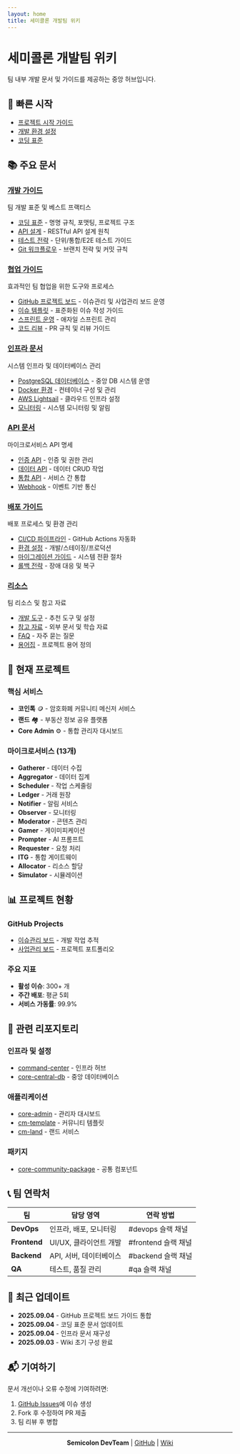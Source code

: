 ```yaml
---
layout: home
title: 세미콜론 개발팀 위키
---
```


# 세미콜론 개발팀 위키

팀 내부 개발 문서 및 가이드를 제공하는 중앙 허브입니다.

## 🚀 빠른 시작

- [프로젝트 시작 가이드](/docs/getting-started/)
- [개발 환경 설정](/docs/development/setup)
- [코딩 표준](/docs/development/coding-standards)

## 📚 주요 문서

### [개발 가이드](/docs/development/)
팀 개발 표준 및 베스트 프랙티스
- [코딩 표준](/docs/development/coding-standards) - 명명 규칙, 포맷팅, 프로젝트 구조
- [API 설계](/docs/development/api-design) - RESTful API 설계 원칙
- [테스트 전략](/docs/development/testing) - 단위/통합/E2E 테스트 가이드
- [Git 워크플로우](/docs/development/git-workflow) - 브랜치 전략 및 커밋 규칙

### [협업 가이드](/docs/collaboration/)
효과적인 팀 협업을 위한 도구와 프로세스
- [GitHub 프로젝트 보드](/docs/collaboration/github/project-boards) - 이슈관리 및 사업관리 보드 운영
- [이슈 템플릿](/docs/collaboration/github/issue-templates) - 표준화된 이슈 작성 가이드
- [스프린트 운영](/docs/collaboration/sprint) - 애자일 스프린트 관리
- [코드 리뷰](/docs/collaboration/code-review) - PR 규칙 및 리뷰 가이드

### [인프라 문서](/docs/infrastructure/)
시스템 인프라 및 데이터베이스 관리
- [PostgreSQL 데이터베이스](/docs/infrastructure/database) - 중앙 DB 시스템 운영
- [Docker 환경](/docs/infrastructure/docker) - 컨테이너 구성 및 관리
- [AWS Lightsail](/docs/infrastructure/aws) - 클라우드 인프라 설정
- [모니터링](/docs/infrastructure/monitoring) - 시스템 모니터링 및 알림

### [API 문서](/docs/api/)
마이크로서비스 API 명세
- [인증 API](/docs/api/auth) - 인증 및 권한 관리
- [데이터 API](/docs/api/data) - 데이터 CRUD 작업
- [통합 API](/docs/api/integration) - 서비스 간 통합
- [Webhook](/docs/api/webhooks) - 이벤트 기반 통신

### [배포 가이드](/docs/deployment/)
배포 프로세스 및 환경 관리
- [CI/CD 파이프라인](/docs/deployment/cicd) - GitHub Actions 자동화
- [환경 설정](/docs/deployment/environments) - 개발/스테이징/프로덕션
- [마이그레이션 가이드](/docs/deployment/migration-guide) - 시스템 전환 절차
- [롤백 전략](/docs/deployment/rollback) - 장애 대응 및 복구

### [리소스](/docs/resources/)
팀 리소스 및 참고 자료
- [개발 도구](/docs/resources/tools) - 추천 도구 및 설정
- [참고 자료](/docs/resources/references) - 외부 문서 및 학습 자료
- [FAQ](/docs/resources/faq) - 자주 묻는 질문
- [용어집](/docs/resources/glossary) - 프로젝트 용어 정의

## 🎯 현재 프로젝트

### 핵심 서비스
- **코인톡** 🪙 - 암호화폐 커뮤니티 메신저 서비스
- **랜드** 🏘️ - 부동산 정보 공유 플랫폼
- **Core Admin** ⚙️ - 통합 관리자 대시보드

### 마이크로서비스 (13개)
- **Gatherer** - 데이터 수집
- **Aggregator** - 데이터 집계
- **Scheduler** - 작업 스케줄링
- **Ledger** - 거래 원장
- **Notifier** - 알림 서비스
- **Observer** - 모니터링
- **Moderator** - 콘텐츠 관리
- **Gamer** - 게이미피케이션
- **Prompter** - AI 프롬프트
- **Requester** - 요청 처리
- **ITG** - 통합 게이트웨이
- **Allocator** - 리소스 할당
- **Simulator** - 시뮬레이션

## 📊 프로젝트 현황

### GitHub Projects
- [이슈관리 보드](https://github.com/orgs/semicolon-devteam/projects/1) - 개발 작업 추적
- [사업관리 보드](https://github.com/orgs/semicolon-devteam/projects/6) - 프로젝트 포트폴리오

### 주요 지표
- **활성 이슈**: 300+ 개
- **주간 배포**: 평균 5회
- **서비스 가동률**: 99.9%

## 🔗 관련 리포지토리

### 인프라 및 설정
- [command-center](https://github.com/semicolon-devteam/command-center) - 인프라 허브
- [core-central-db](https://github.com/semicolon-devteam/core-central-db) - 중앙 데이터베이스

### 애플리케이션
- [core-admin](https://github.com/semicolon-devteam/core-admin) - 관리자 대시보드
- [cm-template](https://github.com/semicolon-devteam/cm-template) - 커뮤니티 템플릿
- [cm-land](https://github.com/semicolon-devteam/cm-land) - 랜드 서비스

### 패키지
- [core-community-package](https://github.com/semicolon-devteam/core-community-package) - 공통 컴포넌트

## 📞 팀 연락처

| 팀 | 담당 영역 | 연락 방법 |
|---|-----------|-----------|
| **DevOps** | 인프라, 배포, 모니터링 | #devops 슬랙 채널 |
| **Frontend** | UI/UX, 클라이언트 개발 | #frontend 슬랙 채널 |
| **Backend** | API, 서버, 데이터베이스 | #backend 슬랙 채널 |
| **QA** | 테스트, 품질 관리 | #qa 슬랙 채널 |

## 🔄 최근 업데이트

- **2025.09.04** - GitHub 프로젝트 보드 가이드 통합
- **2025.09.04** - 코딩 표준 문서 업데이트
- **2025.09.04** - 인프라 문서 재구성
- **2025.09.03** - Wiki 초기 구성 완료

## 📬 기여하기

문서 개선이나 오류 수정에 기여하려면:

1. [GitHub Issues](https://github.com/semicolon-devteam/docs/issues)에 이슈 생성
2. Fork 후 수정하여 PR 제출
3. 팀 리뷰 후 병합

---

<div align="center">
  <strong>Semicolon DevTeam</strong> | 
  <a href="https://github.com/semicolon-devteam">GitHub</a> |
  <a href="https://semicolon-devteam.github.io/docs">Wiki</a>
</div>